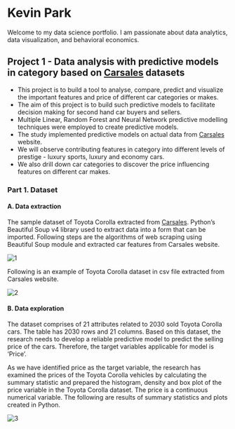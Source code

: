 # Kevin Park          
Welcome to my data science portfolio. I am passionate about data analytics, data visualization, and behavioral economics.

## Project 1 - Data analysis with predictive models in category based on [Carsales](https://www.carsales.com.au) datasets

* This project is to build a tool to analyse, compare, predict and visualize the important features and price of different car categories or makes.
* The aim of this project is to build such predictive models to facilitate decision making for second hand car buyers and sellers.
* Multiple Linear, Random Forest and Neural Network predictive modelling techniques were employed to create predictive models.
* The study implemented predictive models on actual data from [Carsales](https://www.carsales.com.au) website.
* We will observe contributing features in category into different levels of prestige - luxury sports, luxury and economy cars.
* We also drill down car categories to discover the price influencing features on different car makes.

### Part 1. Dataset

#### A. Data extraction

The sample dataset of Toyota Corolla extracted from [Carsales](https://www.carsales.com.au).  Python’s Beautiful Soup v4 library used to extract data into a form that can be imported. Following steps are the algorithms of web scraping using Beautiful Soup module and extracted car features from Carsales website. 

![1](https://user-images.githubusercontent.com/32251175/160815871-c6367950-716f-4555-ada2-23d1bc7b30dd.PNG)

Following is an example of Toyota Corolla dataset in csv file extracted from Carsales website.

![2](https://user-images.githubusercontent.com/32251175/160816821-fb5064f4-2b00-4665-a286-28ab249f6806.PNG)

#### B. Data exploration

The dataset comprises of 21 attributes related to 2030 sold Toyota Corolla cars. The table has 2030 rows and 21 columns. Based on this dataset, the research needs to develop a reliable predictive model to predict the selling price of the cars. Therefore, the target variables applicable for model is ‘Price’.

As we have identified price as the target variable, the research has examined the prices of the Toyota Corolla vehicles by calculating the summary statistic and prepared the histogram, density and box plot of the price variable in the Toyota Corolla dataset. The price is a continuous numerical variable. The following are results of summary statistics and plots created in Python.

![3](https://user-images.githubusercontent.com/32251175/160816828-5deb7f84-9c75-4bb6-9d09-b03a93622880.PNG)

